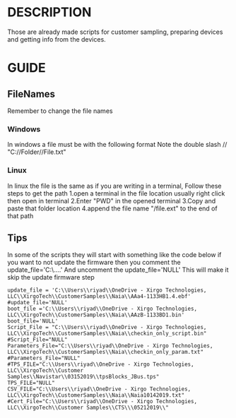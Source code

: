 # DESCRIPTION
Those are already made scripts for customer sampling, preparing devices and getting info from the devices.

# GUIDE
## FileNames
Remember to change the file names
### Windows
In windows a file must be with the following format 
Note the double slash // 
"C://Folder//File.txt"
### Linux 
In linux the file is the same as if you are writing in a terminal, 
Follow these steps to get the path
    1.open a terminal in the file location usually right click then open in terminal
    2.Enter "PWD" in the opened terminal
    3.Copy and paste that folder location
    4.append the file name "/file.ext" to the end of that path

## Tips
In some of the scripts they will start with something like the code below
if you want to not update the firmware then you comment the update_file='C:\\....'
And uncomment the update_file='NULL'
This will make it skip the update firmware step
```
update_file = 'C:\\Users\\riyad\\OneDrive - Xirgo Technologies, LLC\\XirgoTech\\CustomerSamples\\Naia\\AAa4-1133HB1.4.ebf'
#update_file='NULL'
boot_file ='C:\\Users\\riyad\\OneDrive - Xirgo Technologies, LLC\\XirgoTech\\CustomerSamples\\Naia\\AAzB-1133BD1.bin'
boot_file='NULL'
Script_File = "C:\\Users\\riyad\\OneDrive - Xirgo Technologies, LLC\\XirgoTech\\CustomerSamples\\Naia\\checkin_only_script.bin"
#Script_File="NULL"
Parameters_File="C:\\Users\\riyad\\OneDrive - Xirgo Technologies, LLC\\XirgoTech\\CustomerSamples\\Naia\\checkin_only_param.txt"
#Parameters_File="NULL"
#TPS_FILE="C:\\Users\\riyad\\OneDrive - Xirgo Technologies, LLC\\XirgoTech\\Customer Samples\\Navistar\\03152019\\tpsBlocks_JBus.tps"
TPS_FILE="NULL"
CSV_FILE="C:\\Users\\riyad\\OneDrive - Xirgo Technologies, LLC\\XirgoTech\\CustomerSamples\\Naia\\Naia10142019.txt"
#Cert_File="C:\\Users\\riyad\\OneDrive - Xirgo Technologies, LLC\\XirgoTech\\Customer Samples\\CTS\\\05212019\\"
```


